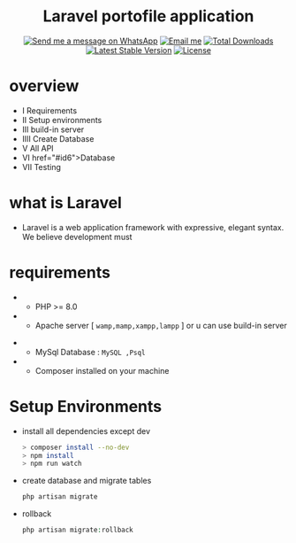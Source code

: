 <div align="center">

<h1> Laravel portofile application  </h1>

 [![Send me a message on WhatsApp](https://img.shields.io/static/v1.svg?label=Send%20a%20message&message=🙈&color=1ebea5&logo=whatsapp&logoColor=white&labelColor=1ebea5)](https://wa.me/201141640812?text=I'm%20interested%20in%20your%20car%20for%20sale)
[![Email me](https://img.shields.io/static/v1.svg?label=Email%20me&labelColor=blueviolet&message=🌎)](mailto:ahmedhamdy.mh95@gmail.com)
<a href="https://packagist.org/packages/laravel/framework"><img src="https://img.shields.io/packagist/dt/laravel/framework" alt="Total Downloads"></a>
<a href="https://packagist.org/packages/laravel/framework"><img src="https://img.shields.io/packagist/v/laravel/framework" alt="Latest Stable Version"></a>
<a href="https://packagist.org/packages/laravel/framework"><img src="https://img.shields.io/packagist/l/laravel/framework" alt="License"></a>
</div>

# overview

* I    Requirements
* II   Setup environments
* III  build-in server
* IIII Create Database
* V   All API
* VI  href="#id6">Database
* VII Testing

# what is Laravel

* Laravel is a web application framework with expressive, elegant syntax. We believe development must

# requirements
  - * PHP >= 8.0

  - * Apache server [ `wamp,mamp,xampp,lampp` ] or u can use build-in server

  * - MySql Database : `MySQL ,Psql`
  * - Composer installed on your machine

# Setup Environments

* install all dependencies except dev

     ```bash
    > composer install --no-dev
    > npm install
    > npm run watch
    ```

* create database and migrate tables
   ```bash
   php artisan migrate
   ```
* rollback
   ```php
   php artisan migrate:rollback 
   ```
